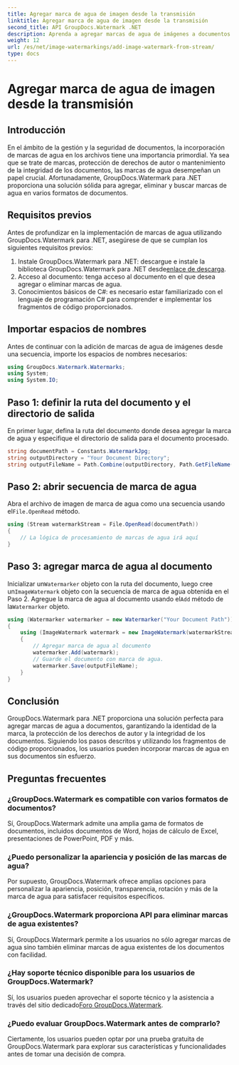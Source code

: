 ```yaml
---
title: Agregar marca de agua de imagen desde la transmisión
linktitle: Agregar marca de agua de imagen desde la transmisión
second_title: API GroupDocs.Watermark .NET
description: Aprenda a agregar marcas de agua de imágenes a documentos usando GroupDocs.Watermark para .NET. Siga nuestra guía paso a paso para una integración perfecta de marcas de agua.
weight: 12
url: /es/net/image-watermarkings/add-image-watermark-from-stream/
type: docs
---
```

# Agregar marca de agua de imagen desde la transmisión

## Introducción
En el ámbito de la gestión y la seguridad de documentos, la incorporación de marcas de agua en los archivos tiene una importancia primordial. Ya sea que se trate de marcas, protección de derechos de autor o mantenimiento de la integridad de los documentos, las marcas de agua desempeñan un papel crucial. Afortunadamente, GroupDocs.Watermark para .NET proporciona una solución sólida para agregar, eliminar y buscar marcas de agua en varios formatos de documentos.
## Requisitos previos
Antes de profundizar en la implementación de marcas de agua utilizando GroupDocs.Watermark para .NET, asegúrese de que se cumplan los siguientes requisitos previos:
1.  Instale GroupDocs.Watermark para .NET: descargue e instale la biblioteca GroupDocs.Watermark para .NET desde[enlace de descarga](https://releases.groupdocs.com/Watermark/net/).
2. Acceso al documento: tenga acceso al documento en el que desea agregar o eliminar marcas de agua.
3. Conocimientos básicos de C#: es necesario estar familiarizado con el lenguaje de programación C# para comprender e implementar los fragmentos de código proporcionados.

## Importar espacios de nombres
Antes de continuar con la adición de marcas de agua de imágenes desde una secuencia, importe los espacios de nombres necesarios:
```csharp
using GroupDocs.Watermark.Watermarks;
using System;
using System.IO;
```

## Paso 1: definir la ruta del documento y el directorio de salida
En primer lugar, defina la ruta del documento donde desea agregar la marca de agua y especifique el directorio de salida para el documento procesado.
```csharp
string documentPath = Constants.WatermarkJpg;
string outputDirectory = "Your Document Directory";
string outputFileName = Path.Combine(outputDirectory, Path.GetFileName(documentPath));
```
## Paso 2: abrir secuencia de marca de agua
 Abra el archivo de imagen de marca de agua como una secuencia usando el`File.OpenRead` método.
```csharp
using (Stream watermarkStream = File.OpenRead(documentPath))
{
    // La lógica de procesamiento de marcas de agua irá aquí
}
```
## Paso 3: agregar marca de agua al documento
 Inicializar un`Watermarker` objeto con la ruta del documento, luego cree un`ImageWatermark` objeto con la secuencia de marca de agua obtenida en el Paso 2. Agregue la marca de agua al documento usando el`Add` método de la`Watermarker` objeto.
```csharp
using (Watermarker watermarker = new Watermarker("Your Document Path"))
{
    using (ImageWatermark watermark = new ImageWatermark(watermarkStream))
    {
        // Agregar marca de agua al documento
        watermarker.Add(watermark);
        // Guarde el documento con marca de agua.
        watermarker.Save(outputFileName);
    }
}
```

## Conclusión
GroupDocs.Watermark para .NET proporciona una solución perfecta para agregar marcas de agua a documentos, garantizando la identidad de la marca, la protección de los derechos de autor y la integridad de los documentos. Siguiendo los pasos descritos y utilizando los fragmentos de código proporcionados, los usuarios pueden incorporar marcas de agua en sus documentos sin esfuerzo.
## Preguntas frecuentes
### ¿GroupDocs.Watermark es compatible con varios formatos de documentos?
Sí, GroupDocs.Watermark admite una amplia gama de formatos de documentos, incluidos documentos de Word, hojas de cálculo de Excel, presentaciones de PowerPoint, PDF y más.
### ¿Puedo personalizar la apariencia y posición de las marcas de agua?
Por supuesto, GroupDocs.Watermark ofrece amplias opciones para personalizar la apariencia, posición, transparencia, rotación y más de la marca de agua para satisfacer requisitos específicos.
### ¿GroupDocs.Watermark proporciona API para eliminar marcas de agua existentes?
Sí, GroupDocs.Watermark permite a los usuarios no sólo agregar marcas de agua sino también eliminar marcas de agua existentes de los documentos con facilidad.
### ¿Hay soporte técnico disponible para los usuarios de GroupDocs.Watermark?
 Sí, los usuarios pueden aprovechar el soporte técnico y la asistencia a través del sitio dedicado[Foro GroupDocs.Watermark](https://forum.groupdocs.com/c/watermark/19).
### ¿Puedo evaluar GroupDocs.Watermark antes de comprarlo?
Ciertamente, los usuarios pueden optar por una prueba gratuita de GroupDocs.Watermark para explorar sus características y funcionalidades antes de tomar una decisión de compra.